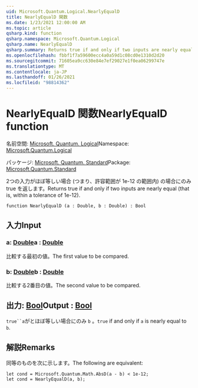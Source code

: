 ```yaml
---
uid: Microsoft.Quantum.Logical.NearlyEqualD
title: NearlyEqualD 関数
ms.date: 1/23/2021 12:00:00 AM
ms.topic: article
qsharp.kind: function
qsharp.namespace: Microsoft.Quantum.Logical
qsharp.name: NearlyEqualD
qsharp.summary: Returns true if and only if two inputs are nearly equal (that is, within a tolerance of 1e-12).
ms.openlocfilehash: fbbf1f7a59600ecc4a0a59d1c08cd0e1310d2d20
ms.sourcegitcommit: 71605ea9cc630e84e7ef29027e1f0ea06299747e
ms.translationtype: MT
ms.contentlocale: ja-JP
ms.lasthandoff: 01/26/2021
ms.locfileid: "98814362"
---
```

# <a name="nearlyequald-function"></a><span data-ttu-id="4470b-102">NearlyEqualD 関数</span><span class="sxs-lookup"><span data-stu-id="4470b-102">NearlyEqualD function</span></span>

<span data-ttu-id="4470b-103">名前空間: [Microsoft. Quantum. Logical](xref:Microsoft.Quantum.Logical)</span><span class="sxs-lookup"><span data-stu-id="4470b-103">Namespace: [Microsoft.Quantum.Logical](xref:Microsoft.Quantum.Logical)</span></span>

<span data-ttu-id="4470b-104">パッケージ: [Microsoft. Quantum. Standard](https://nuget.org/packages/Microsoft.Quantum.Standard)</span><span class="sxs-lookup"><span data-stu-id="4470b-104">Package: [Microsoft.Quantum.Standard](https://nuget.org/packages/Microsoft.Quantum.Standard)</span></span>


<span data-ttu-id="4470b-105">2つの入力がほぼ等しい場合 (つまり、許容範囲が 1e-12 の範囲内) の場合にのみ true を返します。</span><span class="sxs-lookup"><span data-stu-id="4470b-105">Returns true if and only if two inputs are nearly equal (that is, within a tolerance of 1e-12).</span></span>

```qsharp
function NearlyEqualD (a : Double, b : Double) : Bool
```


## <a name="input"></a><span data-ttu-id="4470b-106">入力</span><span class="sxs-lookup"><span data-stu-id="4470b-106">Input</span></span>

### <a name="a--double"></a><span data-ttu-id="4470b-107">a: [Double](xref:microsoft.quantum.lang-ref.double)</span><span class="sxs-lookup"><span data-stu-id="4470b-107">a : [Double](xref:microsoft.quantum.lang-ref.double)</span></span>

<span data-ttu-id="4470b-108">比較する最初の値。</span><span class="sxs-lookup"><span data-stu-id="4470b-108">The first value to be compared.</span></span>


### <a name="b--double"></a><span data-ttu-id="4470b-109">b: [Double](xref:microsoft.quantum.lang-ref.double)</span><span class="sxs-lookup"><span data-stu-id="4470b-109">b : [Double](xref:microsoft.quantum.lang-ref.double)</span></span>

<span data-ttu-id="4470b-110">比較する2番目の値。</span><span class="sxs-lookup"><span data-stu-id="4470b-110">The second value to be compared.</span></span>



## <a name="output--bool"></a><span data-ttu-id="4470b-111">出力: [Bool](xref:microsoft.quantum.lang-ref.bool)</span><span class="sxs-lookup"><span data-stu-id="4470b-111">Output : [Bool](xref:microsoft.quantum.lang-ref.bool)</span></span>

<span data-ttu-id="4470b-112">`true``a`がとほぼ等しい場合にのみ `b` 。</span><span class="sxs-lookup"><span data-stu-id="4470b-112">`true` if and only if `a` is nearly equal to `b`.</span></span>

## <a name="remarks"></a><span data-ttu-id="4470b-113">解説</span><span class="sxs-lookup"><span data-stu-id="4470b-113">Remarks</span></span>

<span data-ttu-id="4470b-114">同等のものを次に示します。</span><span class="sxs-lookup"><span data-stu-id="4470b-114">The following are equivalent:</span></span>

```qsharp
let cond = Microsoft.Quantum.Math.AbsD(a - b) < 1e-12;
let cond = NearlyEqualD(a, b);
```